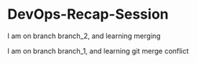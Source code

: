 # DevOps-Recap-Session
I am on branch branch_2, and learning merging

I am on branch branch_1, and learning git merge conflict
